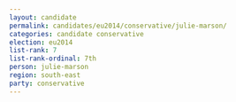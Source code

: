 ```yaml
---
layout: candidate
permalink: candidates/eu2014/conservative/julie-marson/
categories: candidate conservative
election: eu2014
list-rank: 7
list-rank-ordinal: 7th
person: julie-marson
region: south-east
party: conservative
---
```

